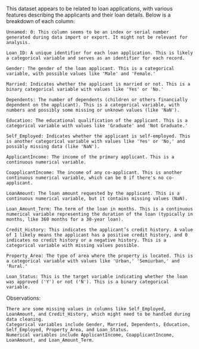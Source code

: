 This dataset appears to be related to loan applications, with various features describing the applicants and their loan details. Below is a breakdown of each column:

    Unnamed: 0: This column seems to be an index or serial number generated during data import or export. It might not be relevant for analysis.

    Loan_ID: A unique identifier for each loan application. This is likely a categorical variable and serves as an identifier for each record.

    Gender: The gender of the loan applicant. This is a categorical variable, with possible values like 'Male' and 'Female.'

    Married: Indicates whether the applicant is married or not. This is a binary categorical variable with values like 'Yes' or 'No.'

    Dependents: The number of dependents (children or others financially dependent on the applicant). This is a categorical variable, with numbers and possibly some missing or unknown values (like 'NaN').

    Education: The educational qualification of the applicant. This is a categorical variable with values like 'Graduate' and 'Not Graduate.'

    Self_Employed: Indicates whether the applicant is self-employed. This is another categorical variable with values like 'Yes' or 'No,' and possibly missing data (like 'NaN').

    ApplicantIncome: The income of the primary applicant. This is a continuous numerical variable.

    CoapplicantIncome: The income of any co-applicant. This is another continuous numerical variable, which can be 0 if there's no co-applicant.

    LoanAmount: The loan amount requested by the applicant. This is a continuous numerical variable, but it contains missing values (NaN).

    Loan_Amount_Term: The term of the loan in months. This is a continuous numerical variable representing the duration of the loan (typically in months, like 360 months for a 30-year loan).

    Credit_History: This indicates the applicant’s credit history. A value of 1 likely means the applicant has a positive credit history, and 0 indicates no credit history or a negative history. This is a categorical variable with missing values possible.

    Property_Area: The type of area where the property is located. This is a categorical variable with values like 'Urban,' 'Semiurban,' and 'Rural.'

    Loan_Status: This is the target variable indicating whether the loan was approved ('Y') or not ('N'). This is a binary categorical variable.

Observations:

    There are some missing values in columns like Self_Employed, LoanAmount, and Credit_History, which might need to be handled during data cleaning.
    Categorical variables include Gender, Married, Dependents, Education, Self_Employed, Property_Area, and Loan_Status.
    Numerical variables include ApplicantIncome, CoapplicantIncome, LoanAmount, and Loan_Amount_Term.